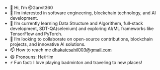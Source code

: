 - 👋 Hi, I’m @Garvit360
- 👀 I’m interested in software engineering, blockchain technology, and AI development.
- 🌱 I’m currently learning Data Structure and Algorithem, full-stack development, SDT-QA(selenium) and exploring AI/ML frameworks like TensorFlow and PyTorch.
- 💞️ I’m looking to collaborate on open-source contributions, blockchain projects, and innovative AI solutions.
- 📫 How to reach me dhakatesahil003@gmail.com
- 😄 Pronouns: He/Him
- ⚡ Fun fact: I love playing badminton and traveling to new places!

<!---
Garvit360/Garvit360 is a ✨ special ✨ repository because its `README.md` (this file) appears on your GitHub profile.
You can click the Preview link to take a look at your changes.
--->
